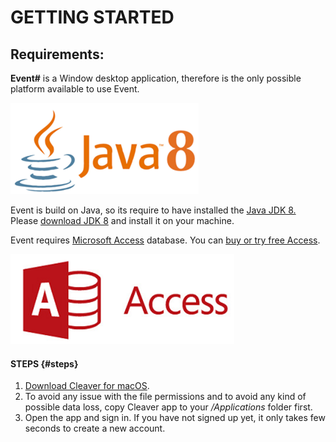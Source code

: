 # GETTING STARTED

## Requirements:

**Event\#** is a Window desktop application, therefore is the only possible platform available  to use Event.

![](../../.gitbook/assets/jdk-8-logo.png)

Event is build on Java, so its require to have installed the [Java JDK 8.](https://en.wikipedia.org/wiki/Java_version_history#Java_SE_8) Please [download JDK 8](http://www.oracle.com/technetwork/java/javase/downloads/jdk8-downloads-2133151.html) and install it on your machine.

Event requires [Microsoft Access](https://en.wikipedia.org/wiki/Microsoft_Access) database. You can [buy or try free Access](https://products.office.com/en-US/access).

![](../../.gitbook/assets/access-logo.png)

#### STEPS {#steps}

1. [Download Cleaver for macOS](https://getcleaver.com/?ref=docs).
2. To avoid any issue with the file permissions and to avoid any kind of possible data loss, copy Cleaver app to your _/Applications_ folder first.
3. Open the app and sign in. If you have not signed up yet, it only takes few seconds to create a new account.


